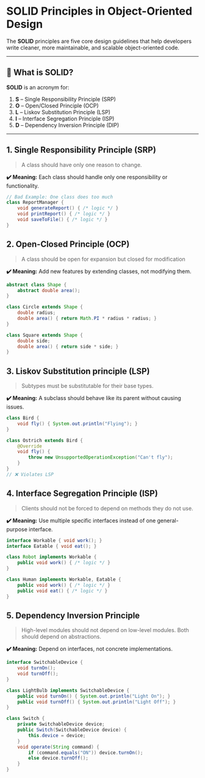 # SOLID Principles in Object-Oriented Design

The **SOLID** principles are five core design guidelines that help developers write cleaner, more maintainable, and scalable object-oriented code.

---

## 🧱 What is SOLID?

**SOLID** is an acronym for:

1. **S** – Single Responsibility Principle (SRP)
2. **O** – Open/Closed Principle (OCP)
3. **L** – Liskov Substitution Principle (LSP)
4. **I** – Interface Segregation Principle (ISP)
5. **D** – Dependency Inversion Principle (DIP)

---

## 1. Single Responsibility Principle (SRP)

> A class should have only one reason to change.

**✔️ Meaning:** Each class should handle only one responsibility or functionality.

```java
// Bad Example: One class does too much
class ReportManager {
    void generateReport() { /* logic */ }
    void printReport() { /* logic */ }
    void saveToFile() { /* logic */ }
}
```
## 2. Open-Closed Principle (OCP)

> A class should be open for expansion but closed for modification

**✔️ Meaning:** Add new features by extending classes, not modifying them.

```java
abstract class Shape {
    abstract double area();
}

class Circle extends Shape {
    double radius;
    double area() { return Math.PI * radius * radius; }
}

class Square extends Shape {
    double side;
    double area() { return side * side; }
}
```
## 3. Liskov Substitution principle (LSP)
> Subtypes must be substitutable for their base types.

**✔️ Meaning:** A subclass should behave like its parent without causing issues.

```java
class Bird {
    void fly() { System.out.println("Flying"); }
}

class Ostrich extends Bird {
    @Override
    void fly() {
        throw new UnsupportedOperationException("Can't fly");
    }
}
// ❌ Violates LSP

```
## 4. Interface Segregation Principle (ISP)
> Clients should not be forced to depend on methods they do not use.

**✔️ Meaning:** Use multiple specific interfaces instead of one general-purpose interface.

```java
interface Workable { void work(); }
interface Eatable { void eat(); }

class Robot implements Workable {
    public void work() { /* logic */ }
}

class Human implements Workable, Eatable {
    public void work() { /* logic */ }
    public void eat() { /* logic */ }
}
```

## 5. Dependency Inversion Principle
> High-level modules should not depend on low-level modules. Both should depend on abstractions.

**✔️ Meaning:** Depend on interfaces, not concrete implementations.

```java
interface SwitchableDevice {
    void turnOn();
    void turnOff();
}

class LightBulb implements SwitchableDevice {
    public void turnOn() { System.out.println("Light On"); }
    public void turnOff() { System.out.println("Light Off"); }
}

class Switch {
    private SwitchableDevice device;
    public Switch(SwitchableDevice device) {
        this.device = device;
    }
    void operate(String command) {
        if (command.equals("ON")) device.turnOn();
        else device.turnOff();
    }
}

```
